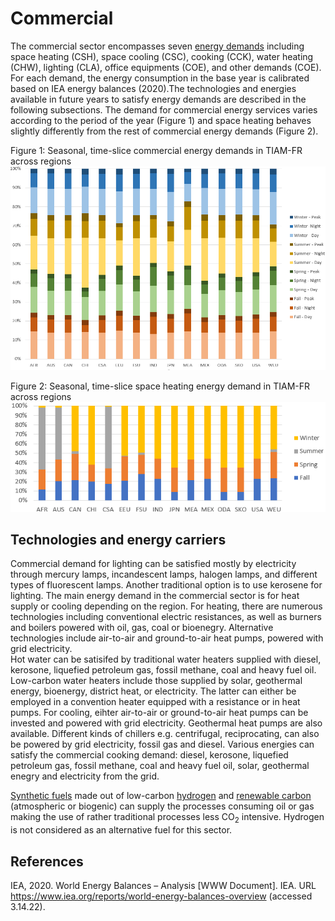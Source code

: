 # Commercial

The commercial sector encompasses seven [energy demands](demands/index.md) including space heating (CSH), space cooling (CSC), cooking (CCK), water heating (CHW), lighting (CLA), office equipments (COE), and other demands (COE). For each demand, the energy consumption in the base year is calibrated based on IEA energy balances (2020).The technologies and energies available in future years to satisfy energy demands are described in the following subsections.
The demand for commercial energy services varies according to the period of the year (Figure 1) and space heating behaves slightly differently from the rest of commercial energy demands (Figure 2).

Figure 1: Seasonal, time-slice commercial energy demands in TIAM-FR across regions
![](commercial_comfr.png)

Figure 2: Seasonal, time-slice space heating energy demand in TIAM-FR across regions
![](space_heating_comfr.png)

## Technologies and energy carriers

Commercial demand for lighting can be satisfied mostly by electricity through mercury lamps, incandescent lamps, halogen lamps, and different types of fluorescent lamps. Another traditional option is to use kerosene for lighting.
The main energy demand in the commercial sector is for heat supply or cooling depending on the region. For heating, there are numerous technologies including conventional electric resistances, as well as burners and boilers powered with oil, gas, coal or bioenegry. Alternative technologies include air-to-air and ground-to-air heat pumps, powered with grid electricity.  
Hot water can be satisifed by traditional water heaters supplied with diesel, kerosone, liquefied petroleum gas, fossil methane, coal and heavy fuel oil. Low-carbon water heaters include those supplied by solar, geothermal energy, bioenergy, district heat, or electricity. The latter can either be employed in a convention heater equipped with a resistance or in heat pumps.
For cooling, eihter air-to-air or ground-to-air heat pumps can be invested and powered with grid electricity. Geothermal heat pumps are also available. Different kinds of chillers e.g. centrifugal, reciprocating, can also be powered by grid electricity, fossil gas and diesel.
Various energies can satisfy the commercial cooking demand: diesel, kerosone, liquefied petroleum gas, fossil methane, coal and heavy fuel oil, solar, geothermal enegry and electricity from the grid.

[Synthetic fuels](synthetic-fuels.md) made out of low-carbon [hydrogen](hydrogen.md) and [renewable carbon](CO2-accounting.md) (atmospheric or biogenic) can supply the processes consuming oil or gas making the use of rather traditional processes less CO<sub>2</sub> intensive. Hydrogen is not considered as an alternative fuel for this sector.

## References
IEA, 2020. World Energy Balances – Analysis [WWW Document]. IEA. URL https://www.iea.org/reports/world-energy-balances-overview (accessed 3.14.22).
